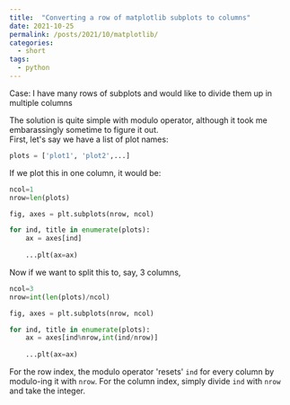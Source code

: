 ```yaml
---
title:  "Converting a row of matplotlib subplots to columns"
date: 2021-10-25
permalink: /posts/2021/10/matplotlib/
categories: 
  - short
tags:
  - python
---
```

Case: I have many rows of subplots and would like to divide them up in multiple columns

The solution is quite simple with modulo operator, although it took me embarassingly sometime to figure it out.  
First, let's say we have a list of plot names:
```python
plots = ['plot1', 'plot2',...]
```
If we plot this in one column, it would be:
```python
ncol=1
nrow=len(plots)

fig, axes = plt.subplots(nrow, ncol)

for ind, title in enumerate(plots):
    ax = axes[ind]
    
    ...plt(ax=ax)
```
Now if we want to split this to, say, 3 columns,
```python
ncol=3
nrow=int(len(plots)/ncol)

fig, axes = plt.subplots(nrow, ncol)

for ind, title in enumerate(plots):
    ax = axes[ind%nrow,int(ind/nrow)]
    
    ...plt(ax=ax)
```
For the row index, the modulo operator 'resets' `ind` for every column by modulo-ing it with `nrow`.
For the column index, simply divide `ind` with `nrow` and take the integer.
